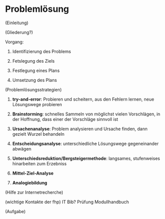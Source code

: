 # Problemlösung
(Einleitung)

(Gliederung?)

Vorgang:

1. Identifizierung des Problems

2. Fetslegung des Ziels 

3. Festlegung eines Plans 

4. Umsetzung des Plans 

(Problemlösungsstrategien)           

1. **try-and-error**: Probieren und scheitern, aus den Fehlern lernen, neue Lösungswege probieren

2. **Brainstorming**: schnelles Sammeln von möglichst vielen Vorschlägen, in der Hoffnung, dass einer der Vorschläge sinnvoll ist

3. **Ursachenanalyse**: Problem analysieren und Ursache finden, dann gezielt Wurzel behandeln

4. **Entscheidungsanalyse**: unterschiedliche Lösungswege gegeneinander abwägen 

5. **Unterschiedsreduktion/Bergsteigermethode**: langsames, stufenweises hinarbeiten zum Erzebniss

6. **Mittel-Ziel-Analyse**

7. **Analogiebildung**

(Hilfe zur Internetrecherche)

(wichtige Kontakte der fhp)
IT
Bib?
Prüfung
Modullhandbuch

(Aufgabe)
